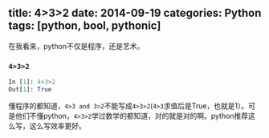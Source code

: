 title: 4>3>2
date: 2014-09-19
categories: Python
tags: [python, bool, pythonic]
---
在我看来，python不仅是程序，还是艺术。

### `4>3>2`
```python
In [1]: 4>3>2
Out[1]: True
```
懂程序的都知道，`4>3 and 3>2`不能写成`4>3>2`(`4>3`求值后是True，也就是1）。可是他们不懂python，`4>3>2`学过数学的都知道，对的就是对的啊。python推荐这么写，这么写效率更好。
